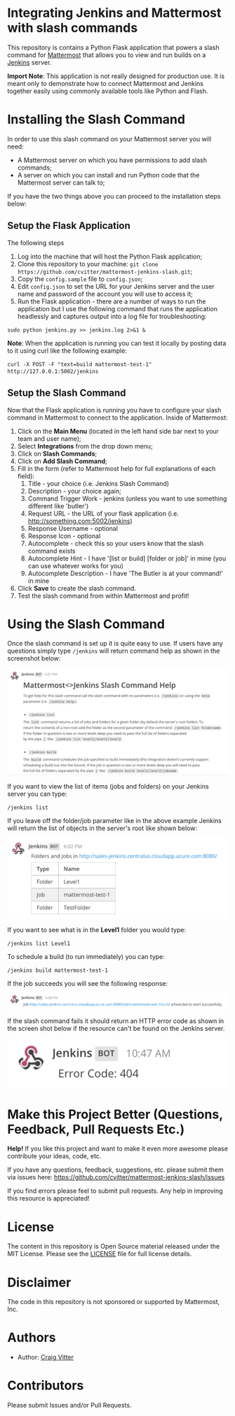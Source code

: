 # Integrating Jenkins and Mattermost with slash commands

This repository is contains a Python Flask application that powers a slash command for 
[Mattermost](http://mattermost.com) that allows you to view and run builds on a 
[Jenkins](https://jenkins.io/) server.
 
 **Import Note**: This application is not really designed for production use. It is meant 
 only to demonstrate how to connect Mattermost and Jenkins together easily using commonly
 available tools like Python and Flash.
 
# Installing the Slash Command

In order to use this slash command on your Mattermost server you will need:

* A Mattermost server on which you have permissions to add slash commands;
* A server on which you can install and run Python code that the Mattermost server can talk to;

If you have the two things above you can proceed to the installation steps below:

## Setup the Flask Application

The following steps

1. Log into the machine that will host the Python Flask application;
2. Clone this repository to your machine: `git clone https://github.com/cvitter/mattermost-jenkins-slash.git`;
3. Copy the `config.sample` file to `config.json`;
4. Edit `config.json` to set the URL for your Jenkins server and the user name and password of the account you will use to access it;
5. Run the Flask application - there are a number of ways to run the application but I use the following command that runs the 
application headlessly and captures output into a log file for troubleshooting:

```
sudo python jenkins.py >> jenkins.log 2>&1 &
```

**Note**: When the application is running you can test it locally by posting data to it using curl like the following example:

```
curl -X POST -F "text=build mattermost-test-1" http://127.0.0.1:5002/jenkins
```

## Setup the Slash Command

Now that the Flask application is running you have to configure your slash command in Mattermost to connect to the 
application. Inside of Mattermost:

1. Click on the **Main Menu** (located in the left hand side bar next to your team and user name);
2. Select **Integrations** from the drop down menu;
3. Click on **Slash Commands**;
4. Click on **Add Slash Command**;
5. Fill in the form (refer to Mattermost help for full explanations of each field):
	1. Title - your choice (i.e. Jenkins Slash Command)
	2. Description - your choice again;
	3. Command Trigger Work - jenkins (unless you want to use something different like 'butler')
	4. Request URL - the URL of your flask application (i.e. http://something.com:5002/jenkins)
	5. Response Username - optional
	6. Response Icon - optional
	7. Autocomplete - check this so your users know that the slash command exists
	8. Autocomplete Hint - I have '[list or build] [folder or job]' in mine (you can use whatever works for you)
	9. Autocomplete Description - I have 'The Butler is at your command!' in mine
6. Click **Save** to create the slash command.
7. Test the slash command from within Mattermost and profit!

# Using the Slash Command

Once the slash command is set up it is quite easy to use. If users have any questions simply type `/jenkins` will return command help
as shown in the screenshot below:

![Screenshot of the help function](images/help.png)

If you want to view the list of items (jobs and folders) on your Jenkins server you can type:

```
/jenkins list
```
If you leave off the folder/job parameter like in the above example Jenkins will return the list of objects in the server's 
root like shown below:

![Screenshot of the list function](images/list.png)

If you want to see what is in the **Level1** folder you would type:

```
/jenkins list Level1
```

To schedule a build (to run immediately) you can type:

```
/jenkins build mattermost-test-1
```

If the job succeeds you will see the following response:

![Screenshot of the build function](images/build.png) 

If the slash command fails it should return an HTTP error code as shown in the screen shot below if the 
resource can't be found on the Jenkins server.

![Screenshot of an error](images/error.png)


# Make this Project Better (Questions, Feedback, Pull Requests Etc.)

**Help!** If you like this project and want to make it even more awesome please contribute your ideas,
code, etc.

If you have any questions, feedback, suggestions, etc. please submit them via issues here: https://github.com/cvitter/mattermost-jenkins-slash/issues

If you find errors please feel to submit pull requests. Any help in improving this resource is appreciated!

# License
The content in this repository is Open Source material released under the MIT License. Please see the [LICENSE](LICENSE) file for full license details.

# Disclaimer

The code in this repository is not sponsored or supported by Mattermost, Inc.

# Authors
* Author: [Craig Vitter](https://github.com/cvitter)

# Contributors 
Please submit Issues and/or Pull Requests.